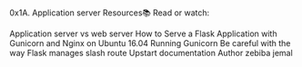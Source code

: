 0x1A. Application server
Resources📚
Read or watch:

Application server vs web server
How to Serve a Flask Application with Gunicorn and Nginx on Ubuntu 16.04
Running Gunicorn
Be careful with the way Flask manages slash
route
Upstart documentation
Author
zebiba jemal
